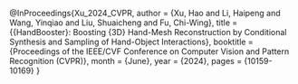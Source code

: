 @InProceedings{Xu_2024_CVPR,
    author    = {Xu, Hao and Li, Haipeng and Wang, Yinqiao and Liu, Shuaicheng and Fu, Chi-Wing},
    title     = {{HandBooster}: Boosting {3D} Hand-Mesh Reconstruction by Conditional Synthesis and Sampling of Hand-Object Interactions},
    booktitle = {Proceedings of the IEEE/CVF Conference on Computer Vision and Pattern Recognition (CVPR)},
    month     = {June},
    year      = {2024},
    pages     = {10159-10169}
}

